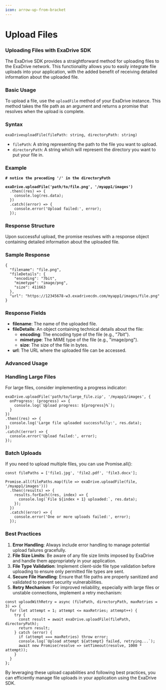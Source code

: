 ```yaml
---
icon: arrow-up-from-bracket
---
```


# Upload Files

### Uploading Files with ExaDrive SDK

The ExaDrive SDK provides a straightforward method for uploading files to the ExaDrive network. This functionality allows you to easily integrate file uploads into your application, with the added benefit of receiving detailed information about the uploaded file.

### Basic Usage

To upload a file, use the `uploadFile` method of your ExaDrive instance. This method takes the file path as an argument and returns a promise that resolves when the upload is complete.

### Syntax

```
exaDriveuploadFile(filePath: string, directoryPath: string)
```

* `filePath`: A string representing the path to the file you want to upload.
* `directoryPath`: A string which will represent the directory you want to put your file in.

### Example

<pre><code><strong># notice the preceding '/' in the directoryPath
</strong><strong>
</strong><strong>exaDrive.uploadFile('path/to/file.png', '/myapp1/images')
</strong>  .then((res) => {
    console.log(res.data);
  })
  .catch((error) => {
    console.error('Upload failed:', error);
  });
</code></pre>

### Response Structure

Upon successful upload, the promise resolves with a response object containing detailed information about the uploaded file.

### Sample Response

```
{
  "filename": "file.png",
  "fileDetails": {
    "encoding": "7bit",
    "mimetype": "image/png",
    "size": 411663
  },
  "url": "https://12345678-w3.exadrivecdn.com/myapp1/images/file.png"
}
```

### Response Fields

* **filename**: The name of the uploaded file.
* **fileDetails**: An object containing technical details about the file:
  * **encoding**: The encoding type of the file (e.g., "7bit").
  * **mimetype**: The MIME type of the file (e.g., "image/png").
  * **size**: The size of the file in bytes.
* **url**: The URL where the uploaded file can be accessed.



### Advanced Usage

### Handling Large Files

For large files, consider implementing a progress indicator:

```
exaDrive.uploadFile('path/to/large_file.zip', '/myapp1/images', {
  onProgress: (progress) => {
    console.log(`Upload progress: ${progress}%`);
  }
})
.then((res) => {
  console.log('Large file uploaded successfully:', res.data);
})
.catch((error) => {
  console.error('Upload failed:', error);
});
```

### Batch Uploads

If you need to upload multiple files, you can use Promise.all():

```
const filePaths = ['file1.jpg', 'file2.pdf', 'file3.docx'];

Promise.all(filePaths.map(file => exaDrive.uploadFile(file, '/myapp1/images')))
  .then((results) => {
    results.forEach((res, index) => {
      console.log(`File ${index + 1} uploaded:`, res.data);
    });
  })
  .catch((error) => {
    console.error('One or more uploads failed:', error);
  });
```

### Best Practices

1. **Error Handling**: Always include error handling to manage potential upload failures gracefully.
2. **File Size Limits**: Be aware of any file size limits imposed by ExaDrive and handle them appropriately in your application.
3. **File Type Validation**: Implement client-side file type validation before uploading to ensure only permitted file types are sent.
4. **Secure File Handling**: Ensure that file paths are properly sanitized and validated to prevent security vulnerabilities.
5. **Retry Mechanism**: For improved reliability, especially with large files or unstable connections, implement a retry mechanism:

```
const uploadWithRetry = async (filePath, directoryPath, maxRetries = 3) => {
  for (let attempt = 1; attempt <= maxRetries; attempt++) {
    try {
      const result = await exaDrive.uploadFile(filePath, directoryPath);
      return result;
    } catch (error) {
      if (attempt === maxRetries) throw error;
      console.log(`Upload attempt ${attempt} failed, retrying...`);
      await new Promise(resolve => setTimeout(resolve, 1000 * attempt));
    }
  }
};
```

By leveraging these upload capabilities and following best practices, you can efficiently manage file uploads in your application using the ExaDrive SDK.



